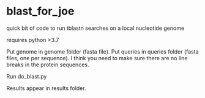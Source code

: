 # blast_for_joe
quick bit of code to run tblastn searches on a local nucleotide genome

requires python >3.7

Put genome in genome folder (fasta file).
Put queries in queries folder (fasta files, one per sequence).  I think you need to make sure there are no line breaks in the protein sequences.  

Run do_blast.py  

Results appear in results folder.

